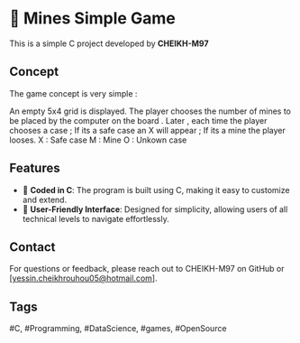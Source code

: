 # 🚀 Mines Simple Game

This is a simple C project developed by **CHEIKH-M97**

## Concept 

The game concept is very simple :
  
  An empty 5x4 grid is displayed. The player chooses the number of mines to be placed by the computer
  on the board . Later , each time the player chooses a case ; If its a safe case an X will appear ;
  If its a mine the player looses.
  X : Safe case
  M : Mine
  O : Unkown case

## Features

- 🔵 **Coded in C**: The program is built using C, making it easy to customize and extend.
- 🔵 **User-Friendly Interface**: Designed for simplicity, allowing users of all technical levels to navigate effortlessly.

## Contact
For questions or feedback, please reach out to CHEIKH-M97 on GitHub or [yessin.cheikhrouhou05@hotmail.com].

## Tags
#C, #Programming, #DataScience, #games, #OpenSource
